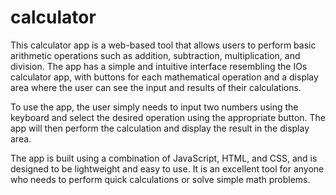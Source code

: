 # calculator
This calculator app is a web-based tool that allows users to perform basic arithmetic operations such as addition, subtraction, multiplication, and division.
The app has a simple and intuitive interface resembling the IOs calculator app, with buttons for each mathematical operation and a display area where the user can see 
the input and results of their calculations.

To use the app, the user simply needs to input two numbers using the keyboard and select the desired operation using the appropriate button.
The app will then perform the calculation and display the result in the display area.

The app is built using a combination of JavaScript, HTML, and CSS, and is designed to be lightweight and easy to use. It is an excellent tool for anyone who needs to 
perform quick calculations or solve simple math problems.
